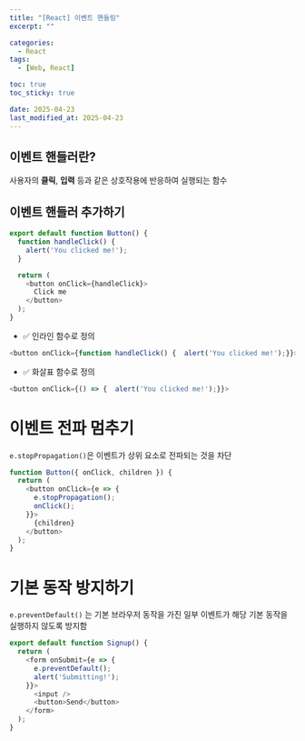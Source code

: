```yaml
---
title: "[React] 이벤트 핸들링"
excerpt: ""

categories:
  - React
tags:
  - [Web, React]

toc: true
toc_sticky: true

date: 2025-04-23
last_modified_at: 2025-04-23
---
```


## 이벤트 핸들러란?
사용자의 **클릭**, **입력** 등과 같은 상호작용에 반응하여 실행되는 함수

## 이벤트 핸들러 추가하기
```js
export default function Button() {
  function handleClick() {
    alert('You clicked me!');
  }

  return (
    <button onClick={handleClick}>
      Click me
    </button>
  );
}
```

- ✅ 인라인 함수로 정의
```js
<button onClick={function handleClick() {  alert('You clicked me!');}}>
```


- ✅ 화살표 함수로 정의
```js
<button onClick={() => {  alert('You clicked me!');}}>
```
  
# 이벤트 전파 멈추기
`e.stopPropagation()`은 이벤트가 상위 요소로 전파되는 것을 차단
```js
function Button({ onClick, children }) {
  return (
    <button onClick={e => {
      e.stopPropagation();
      onClick();
    }}>
      {children}
    </button>
  );
}
```
  
# 기본 동작 방지하기
`e.preventDefault()` 는 기본 브라우저 동작을 가진 일부 이벤트가 해당 기본 동작을 실행하지 않도록 방지함
```js
export default function Signup() {
  return (
    <form onSubmit={e => {
      e.preventDefault();
      alert('Submitting!');
    }}>
      <input />
      <button>Send</button>
    </form>
  );
}
```